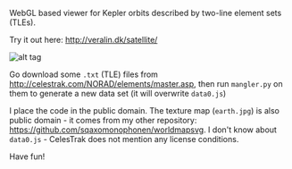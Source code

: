 WebGL based viewer for Kepler orbits described by two-line element sets (TLEs).

Try it out here: http://veralin.dk/satellite/

![alt tag](https://raw.github.com/sqaxomonophonen/satellite/master/media/screenshot.jpg)

Go download some `.txt` (TLE) files from  http://celestrak.com/NORAD/elements/master.asp, then run `mangler.py` on them to generate a new data set (it will overwrite `data0.js`)

I place the code in the public domain. The texture map (`earth.jpg`) is also public domain - it comes from my other repository: https://github.com/sqaxomonophonen/worldmapsvg. I don't know about `data0.js` - CelesTrak does not mention any license conditions.

Have fun!
